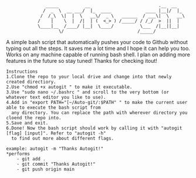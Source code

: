 				   _____          __                          .__  __
				  /  _  \  __ ___/  |_  ____             ____ |__|/  |_
				 /  /_\  \|  |  \   __\/  _ \   ______  / ___\|  \   __\
				/    |    \  |  /|  | (  <_> ) /_____/ / /_/  >  ||  |
				\____|__  /____/ |__|  \____/          \___  /|__||__|
				        \/                            /_____/

A simple bash script that automatically pushes your code to Github without typing out all the steps. It saves me
a lot time and I hope it can help you too. Works on any machine capable of running bash shell. I plan on adding more
features in the future so stay tuned! Thanks for checking itout!

	Instructions
	1.Clone the repo to your local drive and change into that newly created directiory.
	2.Use "chmod +x autogit " to make it executable.
	3.Use "sudo nano ~/.bashrc " and scroll to the very bottom (or whatever text editor you like to use).
	4.Add in "export PATH="[~/Auto-git/:$PATH" " to make the current user able to execute the bash script from
	  any directory. You can replace the path with wherever directory you cloend the repo into.
	5.Save and exit.
	6.Done! Now the bash script should work by calling it with "autogit [flag] [input]". Refer to "autogit -h"
	  to find out more about different flags.

	example: autogit -m "Thanks Autogit!"
	*performs
		- git add .
		- git commit "Thanks Autogit!"
		- git push origin main
